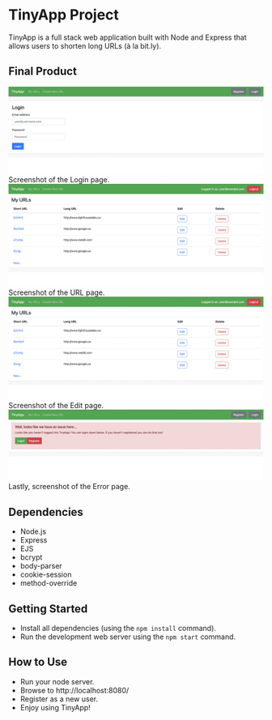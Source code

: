 # TinyApp Project

TinyApp is a full stack web application built with Node and Express that allows users to shorten long URLs (à la bit.ly).

## Final Product

!["Screenshot of the Login page"](https://github.com/dicyu/tinyapp/blob/master/docs/urls-login.png)
Screenshot of the Login page.
!["Screenshot of the URL page"](https://github.com/dicyu/tinyapp/blob/master/docs/urls-myurls.png)
Screenshot of the URL page.
!["Screenshot of the Edit page"](https://github.com/dicyu/tinyapp/blob/master/docs/urls-myurls.png)
Screenshot of the Edit page.
!["Screenshot of the Error page"](https://github.com/dicyu/tinyapp/blob/master/docs/urls-error.png)
Lastly, screenshot of the Error page.

## Dependencies

- Node.js
- Express
- EJS
- bcrypt
- body-parser
- cookie-session
- method-override

## Getting Started

- Install all dependencies (using the `npm install` command).
- Run the development web server using the `npm start` command.

## How to Use
- Run your node server.
- Browse to http://localhost:8080/
- Register as a new user.
- Enjoy using TinyApp!